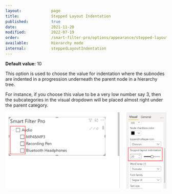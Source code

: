 ```yaml
---
layout:             page
title:              Stepped Layout Indentation
published:          true
date:               2021-11-20
modified:           2022-07-19
order:              /smart-filter-pro/options/appearance/stepped-layout-indentation
available:          Hierarchy mode
internal:           steppedLayoutIndentation
---
```


**Default value:** 10

This option is used to choose the value for indentation where the subnodes are indented in a progression underneath the parent node in a hierarchy tree.  

For instance, if you choose this value to be a very low number say 3, then the subcategories in the visual dropdown will be placed almost right under the parent category.  

<img src="images/appearance-stepped-layout.png" width="550">  